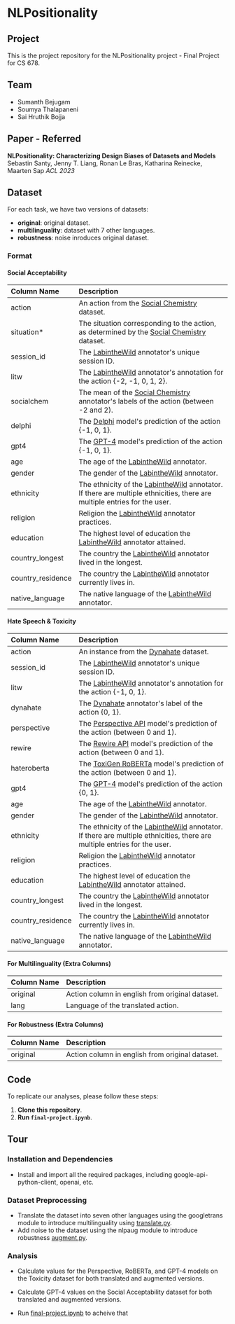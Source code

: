 # NLPositionality

## Project
This is the project repository for the NLPositionality project - Final Project for CS 678.

## Team
- Sumanth Bejugam
- Soumya Thalapaneni
- Sai Hruthik Bojja

## Paper - Referred
__NLPositionality: Characterizing Design Biases of Datasets and Models__
Sebastin Santy, Jenny T. Liang, Ronan Le Bras, Katharina Reinecke, Maarten Sap
_ACL 2023_

## Dataset
For each task, we have two versions of datasets: 
* **original**: original dataset.
* **multilinguality**: dataset with 7 other languages.
* **robustness**: noise inroduces original dataset.

### Format

#### Social Acceptability
| Column Name | Description |
| :--- | :---- | 
| action | An action from the [Social Chemistry](https://maxwellforbes.com/social-chemistry/) dataset. | 
| situation* | The situation corresponding to the action, as determined by the [Social Chemistry](https://maxwellforbes.com/social-chemistry/) dataset. | 
| session_id | The [LabintheWild](https://labinthewild.org) annotator's unique session ID. |
| litw | The [LabintheWild](https://labinthewild.org) annotator's annotation for the action {-2, -1, 0, 1, 2}. |
| socialchem | The mean of the [Social Chemistry](https://maxwellforbes.com/social-chemistry/) annotator's labels of the action (between -2 and 2). |
| delphi | The [Delphi](https://delphi.allenai.org/) model's prediction of the action {-1, 0, 1}.|
| gpt4 | The [GPT-4](https://openai.com/gpt-4) model's prediction of the action {-1, 0, 1}. |
| age | The age of the [LabintheWild](https://labinthewild.org) annotator. |
| gender | The gender of the [LabintheWild](https://labinthewild.org) annotator. |
| ethnicity | The ethnicity of the [LabintheWild](https://labinthewild.org) annotator. If there are multiple ethnicities, there are multiple entries for the user. |
| religion | Religion the [LabintheWild](https://labinthewild.org) annotator practices. |
| education | The highest level of education the [LabintheWild](https://labinthewild.org) annotator attained. |
| country_longest | The country the [LabintheWild](https://labinthewild.org) annotator lived in the longest. |
| country_residence | The country the [LabintheWild](https://labinthewild.org) annotator currently lives in. |
| native_language | The native language of the [LabintheWild](https://labinthewild.org) annotator. |

#### Hate Speech & Toxicity
| Column Name | Description |
| :--- | :---- | 
| action | An instance from the [Dynahate](https://aclanthology.org/2021.acl-long.132.pdf) dataset. | 
| session_id | The [LabintheWild](https://labinthewild.org) annotator's unique session ID. |
| litw | The [LabintheWild](https://labinthewild.org) annotator's annotation for the action {-1, 0, 1}. |
| dynahate | The [Dynahate](https://aclanthology.org/2021.acl-long.132.pdf) annotator's label of the action {0, 1}. |
| perspective | The [Perspective API](https://perspectiveapi.com/) model's prediction of the action (between 0 and 1).|
| rewire | The [Rewire API](https://rewire.online/rewire-api-access/) model's prediction of the action (between 0 and 1).|
| hateroberta | The [ToxiGen RoBERTa](https://aclanthology.org/2022.acl-long.234.pdf) model's prediction of the action (between 0 and 1).|
| gpt4 | The [GPT-4](https://openai.com/gpt-4) model's prediction of the action {0, 1}. |
| age | The age of the [LabintheWild](https://labinthewild.org) annotator. |
| gender | The gender of the [LabintheWild](https://labinthewild.org) annotator. |
| ethnicity | The ethnicity of the [LabintheWild](https://labinthewild.org) annotator. If there are multiple ethnicities, there are multiple entries for the user. |
| religion | Religion the [LabintheWild](https://labinthewild.org) annotator practices. |
| education | The highest level of education the [LabintheWild](https://labinthewild.org) annotator attained. |
| country_longest | The country the [LabintheWild](https://labinthewild.org) annotator lived in the longest. |
| country_residence | The country the [LabintheWild](https://labinthewild.org) annotator currently lives in. |
| native_language | The native language of the [LabintheWild](https://labinthewild.org) annotator. |

#### For Multilinguality (Extra Columns)
| Column Name | Description |
| :--- | :---- | 
| original | Action column in english from original dataset. |
| lang | Language of the translated action. |

#### For Robustness (Extra Columns)
| Column Name | Description |
| :--- | :---- | 
| original | Action column in english from original dataset. |

## Code
To replicate our analyses, please follow these steps:
1. **Clone this repository**.
2. **Run `final-project.ipynb`**.

## Tour


### Installation and Dependencies

- Install and import all the required packages, including google-api-python-client, openai, etc.

### Dataset Preprocessing
- Translate the dataset into seven other languages using the googletrans module to introduce multilinguality using [translate.py](translate.ipynb).
- Add noise to the dataset using the nlpaug module to introduce robustness [augment.py](augment.ipynb).

### Analysis

- Calculate values for the Perspective, RoBERTa, and GPT-4 models on the Toxicity dataset for both translated and augmented versions.

- Calculate GPT-4 values on the Social Acceptability dataset for both translated and augmented versions.

- Run [final-project.ipynb](final_project.ipynb) to acheive that
